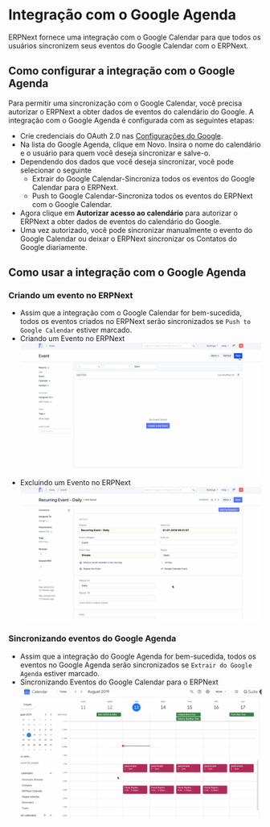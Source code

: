 # Integração com o Google Agenda



ERPNext fornece uma integração com o Google Calendar para que todos os usuários sincronizem seus eventos do Google Calendar com o ERPNext.


## Como configurar a integração com o Google Agenda


Para permitir uma sincronização com o Google Calendar, você precisa autorizar o ERPNext a obter dados de eventos do calendário do Google. A integração com o Google Agenda é configurada com as seguintes etapas:


* Crie credenciais do OAuth 2.0 nas [Configurações do Google](/docs/pt/erpnext_integration/google_settings).
* Na lista do Google Agenda, clique em Novo. Insira o nome do calendário e o usuário para quem você deseja sincronizar e salve-o.
* Dependendo dos dados que você deseja sincronizar, você pode selecionar o seguinte
	+ Extrair do Google Calendar-Sincroniza todos os eventos do Google Calendar para o ERPNext.
	+ Push to Google Calendar-Sincroniza todos os eventos do ERPNext com o Google Calendar.
* Agora clique em **Autorizar acesso ao calendário** para autorizar o ERPNext a obter dados de eventos do calendário do Google.
* Uma vez autorizado, você pode sincronizar manualmente o evento do Google Calendar ou deixar o ERPNext sincronizar os Contatos do Google diariamente.


## Como usar a integração com o Google Agenda


### Criando um evento no ERPNext


* Assim que a integração com o Google Calendar for bem-sucedida, todos os eventos criados no ERPNext serão sincronizados se `Push to Google Calendar` estiver marcado.
* Criando um Evento no ERPNext
![](/files/erpnext-gc.gif)
* Excluindo um Evento no ERPNext
![](/files/gc-erpnext.gif)


### Sincronizando eventos do Google Agenda


* Assim que a integração do Google Agenda for bem-sucedida, todos os eventos no Google Agenda serão sincronizados se `Extrair do Google Agenda` estiver marcado.
* Sincronizando Eventos do Google Calendar para o ERPNext
![](/files/gc-sync.gif)



